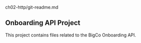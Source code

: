 ch02-http/git-readme.md
## Onboarding API Project

This project contains files related to the BigCo Onboarding API.